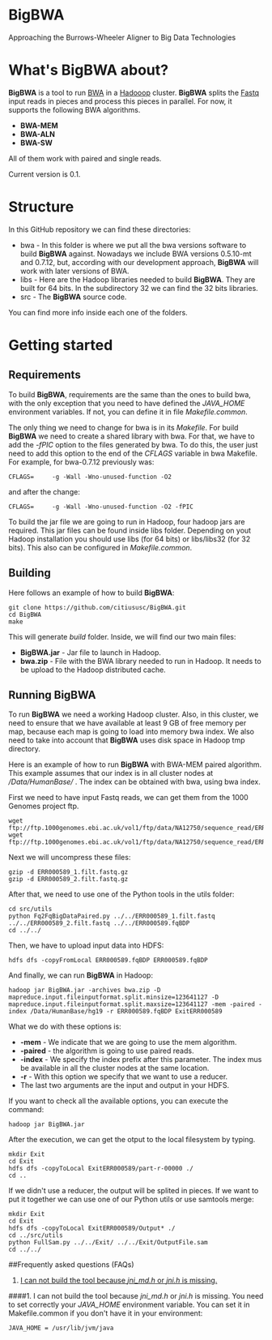 # BigBWA
Approaching the Burrows-Wheeler Aligner to Big Data Technologies

# What's BigBWA about? #

**BigBWA** is a tool to run [BWA][1] in a [Hadooop][2] cluster. **BigBWA** splits the [Fastq][3] input reads in pieces and process this pieces in parallel. For now, it supports the following BWA algorithms.

* **BWA-MEM**
* **BWA-ALN**
* **BWA-SW**

All of them work with paired and single reads.

Current version is 0.1.

# Structure #
In this GitHub repository we can find these directories:

* bwa - In this folder is where we put all the bwa versions software to build **BigBWA** against. Nowadays we include BWA versions 0.5.10-mt and 0.7.12, but, according with our development approach, **BigBWA** will work with later versions of BWA.
* libs - Here are the Hadoop libraries needed to build **BigBWA**. They are built for 64 bits. In the subdirectory 32 we can find the 32 bits libraries.
* src - The **BigBWA** source code.

You can find more info inside each one of the folders.

# Getting started #

## Requirements
To build **BigBWA**, requirements are the same than the ones to build bwa, with the only exception that you need to have defined the *JAVA_HOME* environment variables. If not, you can define it in file *Makefile.common*. 

The only thing we need to change for bwa is in its *Makefile*. For build **BigBWA** we need to create a shared library with bwa. For that, we have to add the *-fPIC* option to the files generated by bwa. To do this, the user just need to add this option to the end of the *CFLAGS* variable in bwa Makefile. For example, for bwa-0.7.12 previously was:

	CFLAGS=		-g -Wall -Wno-unused-function -O2

and after the change:

	CFLAGS=		-g -Wall -Wno-unused-function -O2 -fPIC

To build the jar file we are going to run in Hadoop, four hadoop jars are required. This jar files can be found inside libs folder. Depending on yout Hadoop installation you should use libs (for 64 bits) or libs/libs32 (for 32 bits). This also can be configured in *Makefile.common*.

## Building
Here follows an example of how to build **BigBWA**:

	git clone https://github.com/citiususc/BigBWA.git
	cd BigBWA
	make
		
This will generate *build* folder. Inside, we will find our two main files:

* **BigBWA.jar** - Jar file to launch in Hadoop.
* **bwa.zip** - File with the BWA library needed to run in Hadoop. It needs to be upload to the Hadoop distributed cache.

## Running BigBWA ##
To run **BigBWA** we need a working Hadoop cluster. Also, in this cluster, we need to ensure that we have available at least 9 GB of free memory per map, because each map is going to load into memory bwa index. We also need to take into account that **BigBWA** uses disk space in Hadoop tmp directory.

Here is an example of how to run **BigBWA** with BWA-MEM paired algorithm. This example assumes that our index is in all cluster nodes at */Data/HumanBase/* . The index can be obtained with bwa, using bwa index.

First we need to have input Fastq reads, we can get them from the 1000 Genomes project ftp.

	wget ftp://ftp.1000genomes.ebi.ac.uk/vol1/ftp/data/NA12750/sequence_read/ERR000589_1.filt.fastq.gz
	wget ftp://ftp.1000genomes.ebi.ac.uk/vol1/ftp/data/NA12750/sequence_read/ERR000589_2.filt.fastq.gz
	
Next we will uncompress these files:

	gzip -d ERR000589_1.filt.fastq.gz
	gzip -d ERR000589_2.filt.fastq.gz
	
After that, we need to use one of the Python tools in the utils folder:

	cd src/utils
	python Fq2FqBigDataPaired.py ../../ERR000589_1.filt.fastq ../../ERR000589_2.filt.fastq ../../ERR000589.fqBDP
	cd ../../
	
Then, we have to upload input data into HDFS:

	hdfs dfs -copyFromLocal ERR000589.fqBDP ERR000589.fqBDP
	
And finally, we can run **BigBWA** in Hadoop:

	hadoop jar BigBWA.jar -archives bwa.zip -D mapreduce.input.fileinputformat.split.minsize=123641127 -D mapreduce.input.fileinputformat.split.maxsize=123641127 -mem -paired -index /Data/HumanBase/hg19 -r ERR000589.fqBDP ExitERR000589

What we do with these options is:
* **-mem** - We indicate that we are going to use the mem algorithm.
* **-paired** - the algorithm is going to use paired reads.
* **-index** - We specify the index prefix after this parameter. The index mus be available in all the cluster nodes at the same location.
* **-r** - With this option we specify that we want to use a reducer.
* The last two arguments are the input and output in your HDFS.

If you want to check all the available options, you can execute the command:

	hadoop jar BigBWA.jar

After the execution, we can get the otput to the local filesystem by typing.

	mkdir Exit
	cd Exit 
	hdfs dfs -copyToLocal ExitERR000589/part-r-00000 ./
	cd ..
	
If we didn't use a reducer, the output will be splited in pieces. If we want to put it together we can use one of our Python utils or use samtools merge:

	mkdir Exit
	cd Exit 
	hdfs dfs -copyToLocal ExitERR000589/Output* ./
	cd ../src/utils
	python FullSam.py ../../Exit/ ../../Exit/OutputFile.sam
	cd ../../
	

##Frequently asked questions (FAQs)

1. [I can not build the tool because *jni_md.h* or *jni.h* is missing.](#building1)


####<a name="building1"></a>1. I can not build the tool because *jni_md.h* or *jni.h* is missing.
You need to set correctly your *JAVA_HOME* environment variable. You can set it in Makefile.common if you don't have it in your environment:

	JAVA_HOME = /usr/lib/jvm/java


[1]: https://github.com/lh3/bwa
[2]: https://hadoop.apache.org/
[3]: http://en.wikipedia.org/wiki/FASTQ_format
